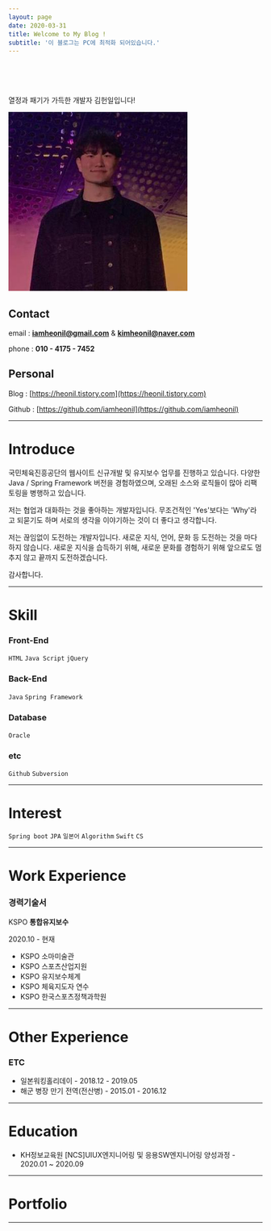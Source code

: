```yaml
---
layout: page
date: 2020-03-31
title: Welcome to My Blog !
subtitle: '이 블로그는 PC에 최적화 되어있습니다.'
---
```

<br>
<br>
<br>

열정과 패기가 가득한 개발자 김헌일입니다!

![Infinite%20C%20c2f36/28698595.jpg](https://github.com/iamheonil/iamheonil.github.io/blob/master/image/avatar.jpg?raw=true)

## Contact

email : **iamheonil@gmail.com** & **kimheonil@naver.com**

phone : **010 - 4175 - 7452**

## Personal

Blog : [https://heonil.tistory.com](https://heonil.tistory.com)

Github : [https://github.com/iamheonil](https://github.com/iamheonil)

---

# Introduce

국민체육진흥공단의 웹사이트 신규개발 및 유지보수 업무를 진행하고 있습니다. 다양한 Java / Spring Framework 버전을 경험하였으며, 오래된 소스와 로직들이 많아 리팩토링을 병행하고 있습니다.

저는 협업과 대화하는 것을 좋아하는 개발자입니다. 무조건적인 'Yes'보다는 'Why'라고 되묻기도 하며 서로의 생각을 이야기하는 것이 더 좋다고 생각합니다.

저는 끊임없이 도전하는 개발자입니다. 새로운 지식, 언어, 문화 등 도전하는 것을 마다하지 않습니다. 새로운 지식을 습득하기 위해, 새로운 문화를 경험하기 위해 앞으로도 멈추지 않고 끝까지 도전하겠습니다.

감사합니다.

---

# Skill

### Front-End

`HTML` `Java Script` `jQuery`

### Back-End

`Java` `Spring Framework`

### Database

`Oracle` 

### etc

`Github` `Subversion` 

---

# Interest

`Spring boot` `JPA` `일본어` `Algorithm` `Swift` `CS`

---

# Work Experience

### 경력기술서

KSPO **통합유지보수**

2020.10 - 현재

- KSPO 소마미술관
- KSPO 스포츠산업지원
- KSPO 유지보수체계
- KSPO 체육지도자 연수
- KSPO 한국스포츠정책과학원

---

# Other Experience

### ETC

- 일본워킹홀리데이 - 2018.12 - 2019.05
- 해군 병장 만기 전역(전산병) - 2015.01 - 2016.12

---

# Education

- KH정보교육원 [NCS]UIUX엔지니어링 및 응용SW엔지니어링 양성과정 - 2020.01 ~ 2020.09

---

# Portfolio

---